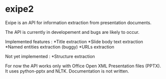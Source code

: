 # exipe2

Exipe is an API for information extraction from presentation documents.

The API is currently in developement and bugs are likely to occur.

Implemented features : 
*Title extraction
*Slide body text extraction
*Named entities extraction (buggy)
*URLs extraction

Not yet implemented :
*Structure extraction

For now the API works only with Office Open XML Presentation files (PPTX). It uses python-pptx and NLTK.
Documentation is not written.
